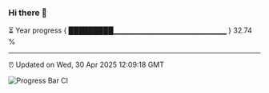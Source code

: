 ### Hi there 👋

⏳ Year progress { █████████▁▁▁▁▁▁▁▁▁▁▁▁▁▁▁▁▁▁▁▁▁ } 32.74 %

---

⏰ Updated on Wed, 30 Apr 2025 12:09:18 GMT

![Progress Bar CI](https://github.com/liununu/liununu/workflows/Progress%20Bar%20CI/badge.svg)

